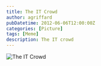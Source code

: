 ```yaml
---
title: The IT Crowd
author: agriffard
pubDatetime: 2012-06-06T12:00:00Z
categories: [Picture]
tags: [Meme]
description: The IT crowd
---
```


![The IT Crowd](/assets/blog/TheITCrowd.jpg)
